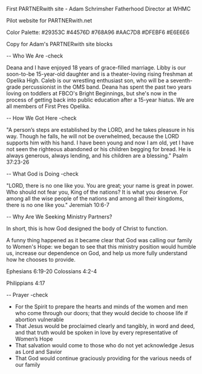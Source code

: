First PARTNERwith site - Adam Schrimsher
Fatherhood Director at WHMC

Pilot website for PARTNERwith.net

Color Palette:
#29353C
#44576D
#768A96
#AAC7D8
#DFEBF6
#E6E6E6

Copy for Adam's PARTNERwith site blocks

-- Who We Are -check

Deana and I have enjoyed 18 years of grace-filled marriage. Libby is our soon-to-be 15-year-old daughter and is a theater-loving rising freshman at Opelika High. Caleb is our wrestling enthusiast son, who will be a seventh-grade percussionist in the OMS band. Deana has spent the past two years loving on toddlers at FBCO's Bright Beginnings, but she's now in the process of getting back into public education after a 15-year hiatus. We are all members of First Pres Opelika.

-- How We Got Here -check

"A person’s steps are established by the LORD, and he takes pleasure in his way. Though he falls, he will not be overwhelmed, because the LORD supports him with his hand. I have been young and now I am old, yet I have not seen the righteous abandoned or his children begging for bread. He is always generous, always lending, and his children are a blessing." Psalm 37:23-26

-- What God is Doing -check

"LORD, there is no one like you. You are great; your name is great in power. Who should not fear you, King of the nations? It is what you deserve. For among all the wise people of the nations and among all their kingdoms, there is no one like you." Jeremiah 10:6-7

-- Why Are We Seeking Ministry Partners?

In short, this is how God designed the body of Christ to function.

A funny thing happened as it became clear that God was calling our family to Women's Hope: we began to see that this ministry position would humble us, increase our dependence on God, and help us more fully understand how he chooses to provide.

Ephesians 6:19-20
Colossians 4:2-4

Philippians 4:17

-- Prayer -check

- For the Spirit to prepare the hearts and minds of the women and men who come through our doors; that they would decide to choose life if abortion vulnerable
- That Jesus would be proclaimed clearly and tangibly, in word and deed, and that truth would be spoken in love by every representative of Women’s Hope
- That salvation would come to those who do not yet acknowledge Jesus as Lord and Savior
- That God would continue graciously providing for the various needs of our family
